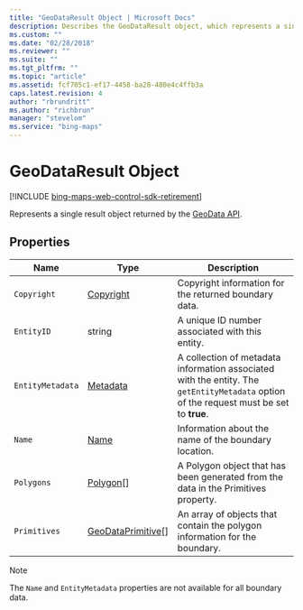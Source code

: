 ```yaml
---
title: "GeoDataResult Object | Microsoft Docs"
description: Describes the GeoDataResult object, which represents a single result GeoData API object, and includes descriptions for each of its properties.
ms.custom: ""
ms.date: "02/28/2018"
ms.reviewer: ""
ms.suite: ""
ms.tgt_pltfrm: ""
ms.topic: "article"
ms.assetid: fcf705c1-ef17-4458-ba28-480e4c4ffb3a
caps.latest.revision: 4
author: "rbrundritt"
ms.author: "richbrun"
manager: "stevelom"
ms.service: "bing-maps"
---
```


# GeoDataResult Object

[!INCLUDE [bing-maps-web-control-sdk-retirement](../../../includes/bing-maps-web-control-sdk-retirement.md)]

Represents a single result object returned by the [GeoData API](../../../spatial-data-services/geodata-api.md). 

## Properties

Name               | Type                      | Description
------------------ | ------------------------- | --------------------------------
`Copyright`          | [Copyright](copyright-object.md)                | Copyright information for the returned boundary data.
`EntityID`           | string                    | A unique ID number associated with this entity. 
`EntityMetadata`     | [Metadata](metadata-object.md)                 | A collection of metadata information associated with the entity. The `getEntityMetadata` option of the request must be set to **true**.
`Name`               | [Name](name-object.md)                     | Information about the name of the boundary location.
`Polygons`           | [Polygon](../../map-control-api/polygon-class.md)[]                 | A Polygon object that has been generated from the data in the Primitives property.
`Primitives`         | [GeoDataPrimitive](geodataprimitive-object.md)[]       | An array of objects that contain the polygon information for the boundary.

> [!NOTE]
> The `Name` and `EntityMetadata` properties are not available for all boundary data. 